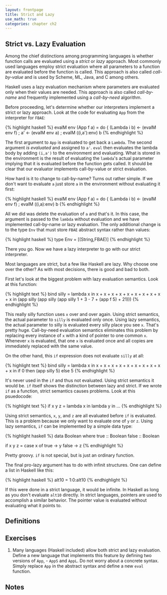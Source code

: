 ```yaml
---
layout: frontpage
title: Strict and Lazy
use_math: true
categories: chapter ch2
---
```


## Strict vs. Lazy Evaluation

Among the chief distinctions among programming languages is whether
function calls are evaluated using a _strict_ or _lazy_ approach.
Most commonly used languages employ strict evaluation where all
parameters to a function are evaluated before the function is called.
This approach is also called _call-by-value_ and is used by Scheme,
ML, Java, and C among others. 

Haskell uses a lazy evaluation mechanism where parameters are
evaluated only when their values are needed.  This approach is also
called _call-by-name_ and frequently implemented using a
_call-by-need_ algorithm. 

Before proceeding, let's determine whether our interpreters implement
a strict or lazy approach.  Look at the code for evaluating `App` from
the interpreter for `FBAE`: 

{% highlight haskell %}
evalM env (App f a) = do { (Lambda i b) <- (evalM env f) ;
                           a' <- (evalM env a) ;
                           evalM ((i,a'):env) b
{% endhighlight %}

The first argument to `App` is evaluated to get back a `Lambda`.  The
second argument _is evaluated_ and assigned to `a'`.  `eval` then
evaluates the lambda body by adding `(i,a')` to the environment and
evaluating.  What is stored in the environment is the result of
evaluating the `lambda`'s actual parameter implying that it is
evaluated before the function gets called.  It should be clear that
our evaluator implements call-by-value or strict evaluation. 

How hard is it to change to call-by-name?  Turns out rather simple.
If we don't want to evaluate `a` just store `a` in the environment
without evaluating it first: 

{% highlight haskell %}
evalM env (App f a) = do { (Lambda i b) <- (evalM env f) ;
                           evalM ((i,a):env) b
{% endhighlight %}

All we did was delete the evaluation of `a` and that's it.  In this
case, the argument is passed to the `lambda` without evaluation and we
have implemented call-by-name or lazy evaluation.  The only additional
change is to the type `Env` that must store `FBAE` abstract syntax
rather than values: 

{% highlight haskell %}
type Env = [(String,FBAE)]
{% endhighlight %}

There you go.  Now we have a lazy interpreter to go with our strict
interpreter. 

Most languages are strict, but a few like Haskell are lazy.  Why
choose one over the other?  As with most decisions, there is good and
bad to both. 

First let's look at the biggest problem with lazy evaluation
semantics.  Look at this function: 

{% highlight text %}
bind silly = lambda x in x + x + x + x + x + x + x + x + x + x in
  (app silly (app silly (app silly 1 + 3 - 7 + (app f 5) + 21)))
{% endhighlight %}

This really silly function uses `x` over and over again.  Using strict
semantics, the actual parameter to `silly` is evaluated only once.
Using lazy semantics, the actual parameter to silly is evaluated every
silly place you see `x`.  That's pretty huge.  Call-by-need evaluation
semantics eliminates this problem by replacing every instance of `x`
with a kind of pointer to one common `x`.  Whenever `x` is evaluated,
that one `x` is evaluated once and all copies are immediately replaced
with the same value. 

On the other hand, this `if` expression does not evaluate `silly` at all:

{% highlight text %}
bind silly = lambda x in x + x + x + x + x + x + x + x + x + x in
  if 0 then (app silly 5) else 5
{% endhighlight %}

It's never used in the `if` and thus not evaluated.  Using strict
semantics it would be.  `if` itself shows the distinction between lazy
and strict.  If we wrote `if` as a function, strict semantics causes
problems.  Look at this psuedocode: 

{% highlight text %}
if x y z = lambda x in lambda y in ...
{% endhighlight %}

Using strict semantics, `x`, `y`, and `z` are all evaluated before
`if` is evaluated.  This is a problem because we only want to evaluate
one of `y` or `z`.  Using lazy semantics, `if` can be implemented by a
simple data type: 

{% highlight haskell %}
data Boolean where
  true :: Boolean
  false :: Boolean

if x y z = case x of
             true -> y
             false -> z
{% endhighlight %}

Pretty groovy.  `if` is not special, but is just an ordinary function.

The final pro-lazy argument has to do with infinit structures.  One can define a list in Haskell like this:

{% highlight haskell %}
alt10 = 1:0:alt10
{% endhighlight %}

If this were done in a strict language, it would be infinite.  In
Haskell as long as you don't evaluate `alt10` directly.  In strict
languages, pointers are used to accomplish a similar behavior.  The
pointer value is evaluated without evaluating what it points to. 

## Definitions

## Exercises

1. Many languages (Haskell included) allow both strict and lazy
   evaluation.  Define a new language that implements this feature by
   defining two versions of `App`, - `AppS` and `AppL`.  Do not worry
   about a concrete syntax.  Simply replace `App` in the abstract
   syntax and define a new `eval` function. 
 
## Notes

